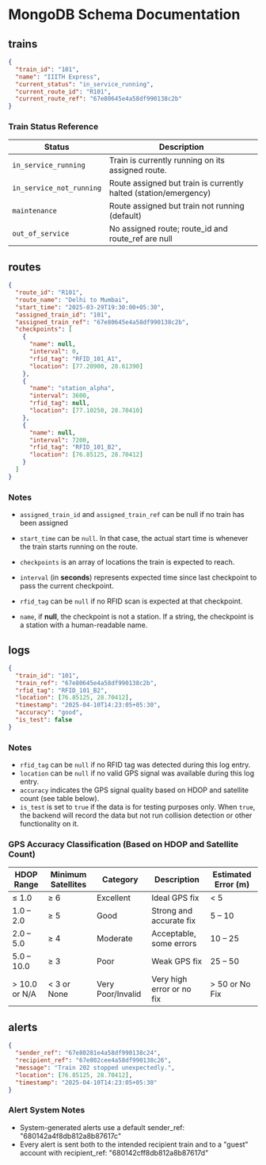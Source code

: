 # MongoDB Schema Documentation

## trains

```json
{
  "train_id": "101",
  "name": "IIITH Express",
  "current_status": "in_service_running",
  "current_route_id": "R101",
  "current_route_ref": "67e80645e4a58df990138c2b"
}
```

### Train Status Reference

| Status                  | Description                                             |
|-------------------------|---------------------------------------------------------|
| `in_service_running`     | Train is currently running on its assigned route.                      |
| `in_service_not_running` | Route assigned but train is currently halted (station/emergency)       |
| `maintenance`            | Route assigned but train not running (default)                         |
| `out_of_service`         | No assigned route; route_id and route_ref are null                     |


## routes

```json
{
  "route_id": "R101",
  "route_name": "Delhi to Mumbai",
  "start_time": "2025-03-29T19:30:00+05:30",
  "assigned_train_id": "101",
  "assigned_train_ref": "67e80645e4a58df990138c2b",
  "checkpoints": [
    {
      "name": null,
      "interval": 0,
      "rfid_tag": "RFID_101_A1",
      "location": [77.20900, 28.61390]
    },
    {
      "name": "station_alpha",
      "interval": 3600,
      "rfid_tag": null,
      "location": [77.10250, 28.70410]
    },
    {
      "name": null,
      "interval": 7200,
      "rfid_tag": "RFID_101_B2",
      "location": [76.85125, 28.70412]
    }
  ]
}
```
### Notes
- `assigned_train_id` and `assigned_train_ref` can be null if no train has been assigned
- `start_time` can be `null`. In that case, the actual start time is whenever the train starts running on the route.
- `checkpoints` is an array of locations the train is expected to reach.
- `interval` (in **seconds**) represents expected time since last checkpoint to pass the current checkpoint.
  
- `rfid_tag` can be `null` if no RFID scan is expected at that checkpoint.
- `name`, if **null**, the checkpoint is not a station. If a string, the checkpoint is a station with a human-readable name.


## logs

```json
{
  "train_id": "101",
  "train_ref": "67e80645e4a58df990138c2b",
  "rfid_tag": "RFID_101_B2",               
  "location": [76.85125, 28.70412],          
  "timestamp": "2025-04-10T14:23:05+05:30",
  "accuracy": "good",                      
  "is_test": false                        
}
```
### Notes
- `rfid_tag` can be `null` if no RFID tag was detected during this log entry.
- `location` can be `null` if no valid GPS signal was available during this log entry.
- `accuracy` indicates the GPS signal quality based on HDOP and satellite count (see table below).
- `is_test` is set to `true` if the data is for testing purposes only. When `true`, the backend will record the data but not run collision detection or other functionality on it.

### GPS Accuracy Classification (Based on HDOP and Satellite Count)

| HDOP Range      | Minimum Satellites | Category           | Description             | Estimated Error (m) |
|-----------------|--------------------|--------------------|-------------------------|----------------------|
| ≤ 1.0           | ≥ 6                | Excellent          | Ideal GPS fix           | < 5                  |
| 1.0 – 2.0       | ≥ 5                | Good               | Strong and accurate fix | 5 – 10               |
| 2.0 – 5.0       | ≥ 4                | Moderate           | Acceptable, some errors | 10 – 25              |
| 5.0 – 10.0      | ≥ 3                | Poor               | Weak GPS fix            | 25 – 50              |
| > 10.0 or N/A   | < 3 or None        | Very Poor/Invalid  | Very high error or no fix | > 50 or No Fix     |

## alerts

```json
{
  "sender_ref": "67e80281e4a58df990138c24",
  "recipient_ref": "67e802cee4a58df990138c26",
  "message": "Train 202 stopped unexpectedly.",
  "location": [76.85125, 28.70412],   
  "timestamp": "2025-04-10T14:23:05+05:30"
}
```

### Alert System Notes
- System-generated alerts use a default sender_ref: "680142a4f8db812a8b87617c"
- Every alert is sent both to the intended recipient train and to a "guest" account with recipient_ref: "680142cff8db812a8b87617d"
